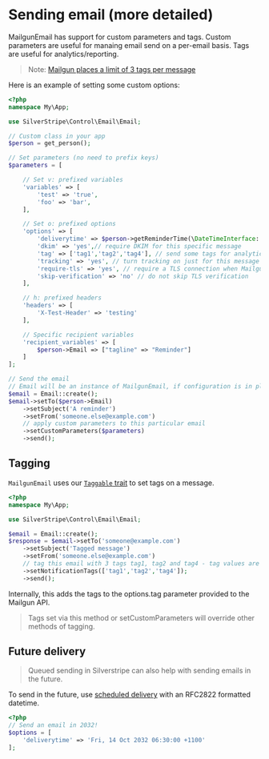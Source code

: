 # Sending email (more detailed)

MailgunEmail has support for custom parameters and tags. Custom parameters are useful for manaing email send on a per-email basis. Tags are useful for analytics/reporting.

> Note: [Mailgun places a limit of 3 tags per message](https://documentation.mailgun.com/en/latest/user_manual.html#tagging)

Here is an example of setting some custom options:
```php
<?php
namespace My\App;

use SilverStripe\Control\Email\Email;

// Custom class in your app
$person = get_person();

// Set parameters (no need to prefix keys)
$parameters = [

    // Set v: prefixed variables
    'variables' => [
        'test' => 'true',
        'foo' => 'bar',
    ],

    // Set o: prefixed options
    'options' => [
        'deliverytime' => $person->getReminderTime(\DateTimeInterface::RFC2822),
        'dkim' => 'yes',// require DKIM for this specific message
        'tag' => ['tag1','tag2','tag4'], // send some tags for analytics
        'tracking' => 'yes', // turn tracking on just for this message
        'require-tls' => 'yes', // require a TLS connection when Mailgun connects to the remote mail server
        'skip-verification' => 'no' // do not skip TLS verification
    ],

    // h: prefixed headers
    'headers' => [
        'X-Test-Header' => 'testing'
    ],

    // Specific recipient variables
    'recipient_variables' => [
        $person->Email => ["tagline" => "Reminder"]
    ]
];

// Send the email
// Email will be an instance of MailgunEmail, if configuration is in place
$email = Email::create();
$email->setTo($person->Email)
    ->setSubject('A reminder')
    ->setFrom('someone.else@example.com')
    // apply custom parameters to this particular email
    ->setCustomParameters($parameters)
    ->send();
```

## Tagging

`MailgunEmail` uses our [`Taggable` trait](https://github.com/nswdpc/silverstripe-taggable-notifications) to set tags on a message.

```php
<?php
namespace My\App;

use SilverStripe\Control\Email\Email;

$email = Email::create();
$response = $email->setTo('someone@example.com')
    ->setSubject('Tagged message')
    ->setFrom('someone.else@example.com')
    // tag this email with 3 tags tag1, tag2 and tag4 - tag values are up to you
    ->setNotificationTags(['tag1','tag2','tag4']);
    ->send();
```

Internally, this adds the tags to the options.tag parameter provided to the Mailgun API.

> Tags set via this method or setCustomParameters will override other methods of tagging.

## Future delivery

> Queued sending in Silverstripe can also help with sending emails in the future.

To send in the future, use [scheduled delivery](https://documentation.mailgun.com/en/latest/user_manual.html#scheduling-delivery) with an RFC2822 formatted datetime.

```php
<?php
// Send an email in 2032!
$options = [
    'deliverytime' => 'Fri, 14 Oct 2032 06:30:00 +1100'
];
```
